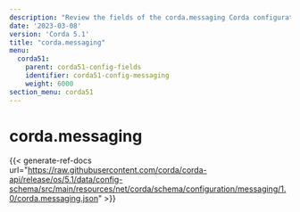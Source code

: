 ```yaml
---
description: "Review the fields of the corda.messaging Corda configuration section."
date: '2023-03-08'
version: 'Corda 5.1'
title: "corda.messaging"
menu:
  corda51:
    parent: corda51-config-fields
    identifier: corda51-config-messaging
    weight: 6000
section_menu: corda51
---
```

# corda.messaging

{{< generate-ref-docs url="https://raw.githubusercontent.com/corda/corda-api/release/os/5.1/data/config-schema/src/main/resources/net/corda/schema/configuration/messaging/1.0/corda.messaging.json" >}}